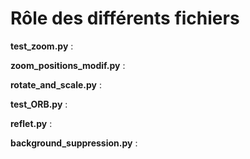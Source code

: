 # Rôle des différents fichiers

__test_zoom.py__ :

__zoom_positions_modif.py__ :

__rotate_and_scale.py__ :

__test_ORB.py__ :

__reflet.py__ : 

__background_suppression.py__ :
